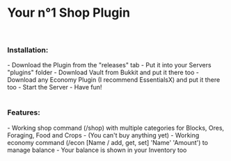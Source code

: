 <h1>Your n°1 Shop Plugin</h1>
<br>
<h3>Installation:</h3>
- Download the Plugin from the "releases" tab
- Put it into your Servers "plugins" folder
- Download Vault from Bukkit and put it there too
- Download any Economy Plugin (I recommend EssentialsX) and put it there too
- Start the Server
- Have fun!
<br/>
<br/>
<h3>Features:</h3>
- Working shop command (/shop) with multiple categories for Blocks, Ores, Foraging, Food and Crops
  - (You can't buy anything yet)
- Working economy command (/econ [Name / add, get, set] 'Name' 'Amount') to manage balance
  - Your balance is shown in your Inventory too
